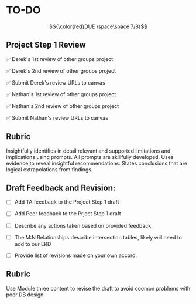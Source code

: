 # TO-DO 
$${\color{red}DUE \space\space 7/8}$$
## Project Step 1 Review

:white_check_mark: Derek's 1st review of other groups project

:white_check_mark: Derek's 2nd review of other groups project

:white_check_mark: Submit Derek's review URLs to canvas

:white_check_mark: Nathan's 1st review of other groups project

:white_check_mark: Nathan's 2nd review of other groups project

:white_check_mark: Submit Nathan's review URLs to canvas

## Rubric

Insightfully identifies in detail relevant and supported limitations and implications using prompts. All prompts are skillfully developed. Uses evidence to reveal insightful recommendations. States conclusions that are logical extrapolations from findings.

## Draft Feedback and Revision:

- [ ] Add TA feedback to the Project Step 1 draft
      
- [ ] Add Peer feedback to the Prject Step 1 draft
      
- [ ] Describe any actions taken based on provided feedback
- [ ] The M:N Relationships describe intersection tables, likely will need to add to our ERD
      
- [ ] Provide list of revisions made on your own accord. 

## Rubric

Use Module three content to revise the draft to avoid coomon problems with poor DB design.


